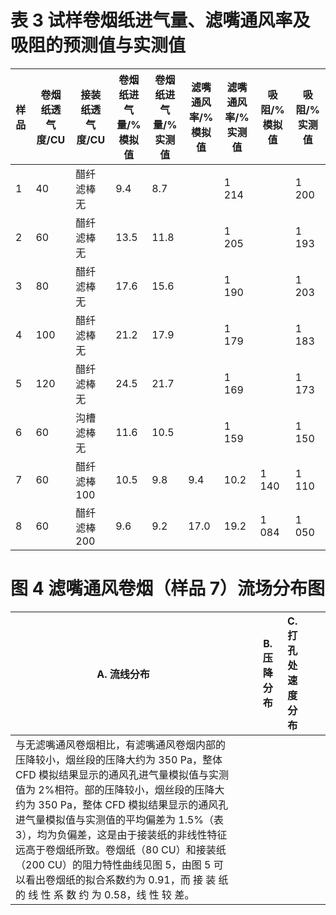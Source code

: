 # 表 3 试样卷烟纸进气量、滤嘴通风率及吸阻的预测值与实测值

|样品|卷烟纸透气度/CU|接装纸透气度/CU|卷烟纸进气量/% 模拟值|卷烟纸进气量/% 实测值|滤嘴通风率/% 模拟值|滤嘴通风率/% 实测值|吸阻/% 模拟值|吸阻/% 实测值|
|---|---|---|---|---|---|---|---|---|
|1|40|醋纤滤棒 无|9.4|8.7| |1 214| |1 200|
|2|60|醋纤滤棒 无|13.5|11.8| |1 205| |1 193|
|3|80|醋纤滤棒 无|17.6|15.6| |1 190| |1 203|
|4|100|醋纤滤棒 无|21.2|17.9| |1 179| |1 183|
|5|120|醋纤滤棒 无|24.5|21.7| |1 169| |1 173|
|6|60|沟槽滤棒 无|11.6|10.5| |1 159| |1 150|
|7|60|醋纤滤棒 100|10.5|9.8|9.4|10.2|1 140|1 110|
|8|60|醋纤滤棒 200|9.6|9.2|17.0|19.2|1 084|1 050|

# 图 4 滤嘴通风卷烟（样品 7）流场分布图

|A. 流线分布| | |B. 压降分布|C. 打孔处速度分布| | |
|---|---|---|---|---|---|---|
|与无滤嘴通风卷烟相比，有滤嘴通风卷烟内部的压降较小，烟丝段的压降大约为 350 Pa，整体 CFD 模拟结果显示的通风孔进气量模拟值与实测值为 2%相符。部的压降较小，烟丝段的压降大约为 350 Pa，整体 CFD 模拟结果显示的通风孔进气量模拟值与实测值的平均偏差为 1.5%（表 3），均为负偏差，这是由于接装纸的非线性特征远高于卷烟纸所致。卷烟纸（80 CU）和接装纸（200 CU）的阻力特性曲线见图 5，由图 5 可以看出卷烟纸的拟合系数约为 0.91，而 接 装 纸 的 线 性 系 数 约 为 0.58，线 性 较 差。| | | | | | |